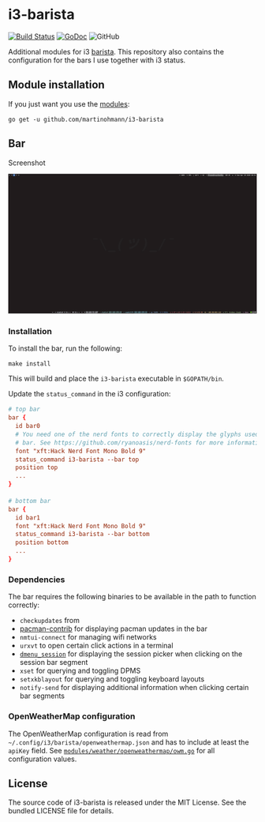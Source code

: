# i3-barista

[![Build Status](https://travis-ci.com/martinohmann/i3-barista.svg?branch=master)](https://travis-ci.com/martinohmann/i3-barista)
[![GoDoc](https://godoc.org/github.com/martinohmann/i3-barista?status.svg)](https://godoc.org/github.com/martinohmann/i3-barista)
![GitHub](https://img.shields.io/github/license/martinohmann/i3-barista?color=orange)

Additional modules for i3 [barista](https://github.com/soumya92/barista). This
repository also contains the configuration for the bars I use together with i3
status.

## Module installation

If you just want you use the [modules](https://godoc.org/github.com/martinohmann/i3-barista/modules):

```
go get -u github.com/martinohmann/i3-barista
```

## Bar

Screenshot

[![i3-barista](assets/screenshot.png)](assets/screenshot.png)

### Installation

To install the bar, run the following:

```
make install
```

This will build and place the `i3-barista` executable in `$GOPATH/bin`.

Update the `status_command` in the i3 configuration:

```conf
# top bar
bar {
  id bar0
  # You need one of the nerd fonts to correctly display the glyphs used in the
  # bar. See https://github.com/ryanoasis/nerd-fonts for more information.
  font "xft:Hack Nerd Font Mono Bold 9"
  status_command i3-barista --bar top
  position top
  ...
}

# bottom bar
bar {
  id bar1
  font "xft:Hack Nerd Font Mono Bold 9"
  status_command i3-barista --bar bottom
  position bottom
  ...
}
```

### Dependencies

The bar requires the following binaries to be available in the path to function correctly:

- `checkupdates` from
- [pacman-contrib](https://www.archlinux.org/packages/community/x86_64/pacman-contrib/)
  for displaying pacman updates in the bar
- `nmtui-connect` for managing wifi networks
- `urxvt` to open certain click actions in a terminal
- [`dmenu_session`](https://github.com/martinohmann/bin-pub/blob/master/dmenu_session)
  for displaying the session picker when clicking on the session bar segment
- `xset` for querying and toggling DPMS
- `setxkblayout` for querying and toggling keyboard layouts
- `notify-send` for displaying additional information when clicking certain bar segments

### OpenWeatherMap configuration

The OpenWeatherMap configuration is read from
`~/.config/i3/barista/openweathermap.json` and has to include at least the
`apiKey` field. See
[`modules/weather/openweathermap/owm.go`](modules/weather/openweathermap/owm.go)
for all configuration values.

## License

The source code of i3-barista is released under the MIT License. See the bundled
LICENSE file for details.
